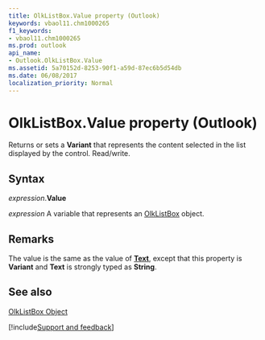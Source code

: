 ```yaml
---
title: OlkListBox.Value property (Outlook)
keywords: vbaol11.chm1000265
f1_keywords:
- vbaol11.chm1000265
ms.prod: outlook
api_name:
- Outlook.OlkListBox.Value
ms.assetid: 5a70152d-8253-90f1-a59d-87ec6b5d54db
ms.date: 06/08/2017
localization_priority: Normal
---
```



# OlkListBox.Value property (Outlook)

Returns or sets a **Variant** that represents the content selected in the list displayed by the control. Read/write.


## Syntax

_expression_.**Value**

_expression_ A variable that represents an [OlkListBox](Outlook.OlkListBox.md) object.


## Remarks

The value is the same as the value of  **[Text](Outlook.OlkListBox.Text.md)**, except that this property is **Variant** and **Text** is strongly typed as **String**.


## See also


[OlkListBox Object](Outlook.OlkListBox.md)

[!include[Support and feedback](~/includes/feedback-boilerplate.md)]
